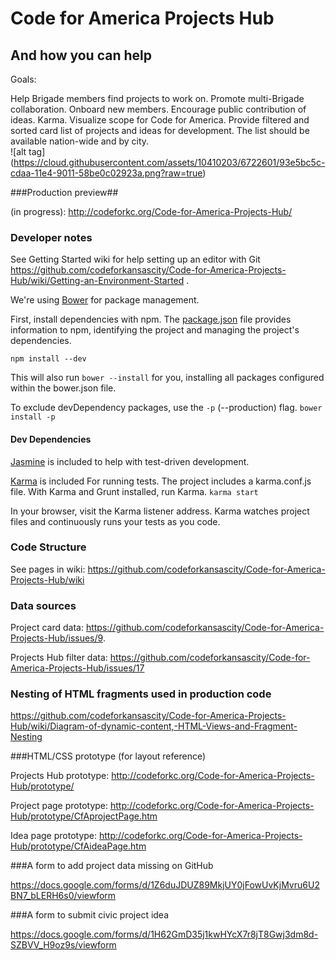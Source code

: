 # Code for America Projects Hub
## And how you can help
Goals:

Help Brigade members find projects to work on. Promote multi-Brigade collaboration. Onboard new members. Encourage public contribution of ideas. Karma. Visualize scope for Code for America. Provide filtered and sorted card list of projects and ideas for development. The list should be available nation-wide and by city.  
![alt tag] (https://cloud.githubusercontent.com/assets/10410203/6722601/93e5bc5c-cdaa-11e4-9011-58be0c02923a.png?raw=true)

###Production preview##

(in progress): http://codeforkc.org/Code-for-America-Projects-Hub/

### Developer notes ###

See Getting Started wiki for help setting up an editor with Git https://github.com/codeforkansascity/Code-for-America-Projects-Hub/wiki/Getting-an-Environment-Started .

We're using [Bower](http://bower.io) for package management.

First, install dependencies with npm. The [package.json](https://docs.npmjs.com/files/package.json) file provides information to npm, identifying the project and managing the project's dependencies.

`npm install --dev`

This will also run `bower --install` for you, installing all packages configured within the bower.json file.

To exclude devDependency packages, use the `-p` (--production) flag.
`bower install -p`

#### Dev Dependencies ####
[Jasmine](http://jasmine.github.io/2.2/introduction.html) 
is included to help with test-driven development.

[Karma](http://karma-runner.github.io/0.12/intro/installation.html)
is included For running tests. The project includes a karma.conf.js file. With Karma and Grunt installed, run Karma.
`karma start`

In your browser, visit the Karma listener address. Karma watches project files and continuously runs your tests as you code.

### Code Structure

See pages in wiki: https://github.com/codeforkansascity/Code-for-America-Projects-Hub/wiki

### Data sources

Project card data: https://github.com/codeforkansascity/Code-for-America-Projects-Hub/issues/9.

Projects Hub filter data: https://github.com/codeforkansascity/Code-for-America-Projects-Hub/issues/17

### Nesting of HTML fragments used in production code

https://github.com/codeforkansascity/Code-for-America-Projects-Hub/wiki/Diagram-of-dynamic-content,-HTML-Views-and-Fragment-Nesting

###HTML/CSS prototype (for layout reference)

Projects Hub prototype: http://codeforkc.org/Code-for-America-Projects-Hub/prototype/

Project page prototype: http://codeforkc.org/Code-for-America-Projects-Hub/prototype/CfAprojectPage.htm

Idea page prototype: http://codeforkc.org/Code-for-America-Projects-Hub/prototype/CfAideaPage.htm

###A form to add project data missing on GitHub

https://docs.google.com/forms/d/1Z6duJDUZ89MkjUY0jFowUvKjMvru6U2BN7_bLERH6s0/viewform

###A form to submit civic project idea

https://docs.google.com/forms/d/1H62GmD35j1kwHYcX7r8jT8Gwj3dm8d-SZBVV_H9oz9s/viewform





